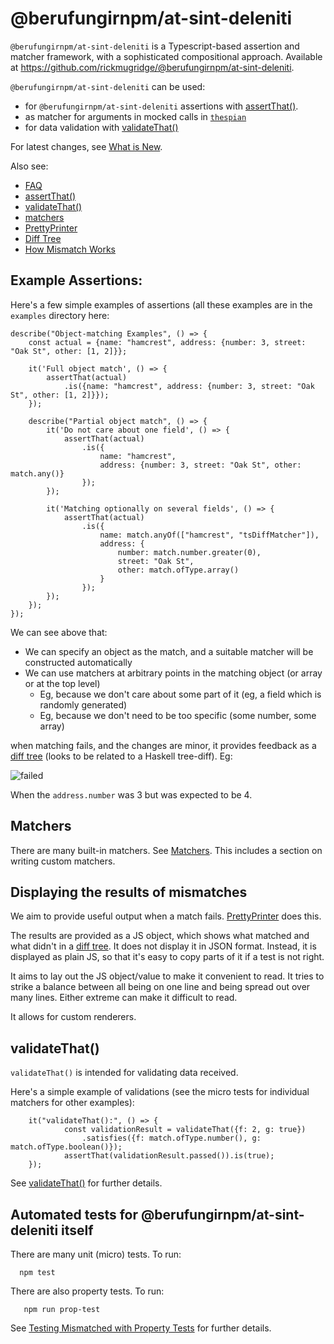 # @berufungirnpm/at-sint-deleniti

`@berufungirnpm/at-sint-deleniti` is a Typescript-based assertion and matcher framework, with a sophisticated compositional approach.
Available at https://github.com/rickmugridge/@berufungirnpm/at-sint-deleniti.

`@berufungirnpm/at-sint-deleniti` can be used:
   - for `@berufungirnpm/at-sint-deleniti` assertions with [assertThat()](src/docs/AssertThat.md).
   - as matcher for arguments in mocked calls in [`thespian`](https://github.com/rickmugridge/thespian)
   - for data validation with [validateThat()](src/docs/ValidateThat.md)

For latest changes, see [What is New](src/docs/WhatIsNew.md).

Also see: 
  * [FAQ](src/docs/FAQ.md)
  * [assertThat()](src/docs/AssertThat.md)
  * [validateThat()](src/docs/ValidateThat.md)
  * [matchers](src/docs/MATCHERS.md)
  * [PrettyPrinter](src/docs/PRETTYPRINTER.md)
  * [Diff Tree](src/docs/DiffTree.md)
  * [How Mismatch Works](src/docs/HowItWorks.md)

## Example Assertions:

Here's a few simple examples of assertions (all these examples are in the `examples` directory here:

```
describe("Object-matching Examples", () => {
    const actual = {name: "hamcrest", address: {number: 3, street: "Oak St", other: [1, 2]}};

    it('Full object match', () => {
        assertThat(actual)
            .is({name: "hamcrest", address: {number: 3, street: "Oak St", other: [1, 2]}});
    });

    describe("Partial object match", () => {
        it('Do not care about one field', () => {
            assertThat(actual)
                .is({
                    name: "hamcrest",
                    address: {number: 3, street: "Oak St", other: match.any()}
                });
        });

        it('Matching optionally on several fields', () => {
            assertThat(actual)
                .is({
                    name: match.anyOf(["hamcrest", "tsDiffMatcher"]),
                    address: {
                        number: match.number.greater(0),
                        street: "Oak St",
                        other: match.ofType.array()
                    }
                });
        });
    });
});
```

We can see above that:
 - We can specify an object as the match, and a suitable matcher will be constructed automatically
 - We can use matchers at arbitrary points in the matching object (or array or at the top level)
   - Eg, because we don't care about some part of it (eg, a field which is randomly generated)
   - Eg, because we don't need to be too specific (some number, some array)
  
when matching fails, and the changes are minor, it provides feedback as a [diff tree](src/docs/DIFFTREE.md) 
(looks to be related to a Haskell tree-diff). Eg:

![failed](MatchFail.png)

When the `address.number` was 3 but was expected to be 4.

## Matchers

There are many built-in matchers. See [Matchers](src/docs/MATCHERS.md). 
This includes a section on writing custom matchers.

## Displaying the results of mismatches

We aim to provide useful output when a match fails. 
[PrettyPrinter](src/docs/PRETTYPRINTER.md) does this.

The results are provided as a JS object, which shows what matched and what didn't in a [diff tree](src/docs/DIFFTREE.md).
It does not display it in JSON format.
Instead, it is displayed as plain JS, so that it's easy to copy parts of it if a test is not right.

It aims to lay out the JS object/value to make it convenient to read.
It tries to strike a balance between all being on one line and being spread out over many lines.
Either extreme can make it difficult to read.

It allows for custom renderers.

## validateThat()

`validateThat()` is intended for validating data received.

Here's a simple example of validations (see the micro tests for individual matchers for other examples):

```
    it("validateThat():", () => {
            const validationResult = validateThat({f: 2, g: true})
                .satisfies({f: match.ofType.number(), g: match.ofType.boolean()});
            assertThat(validationResult.passed()).is(true);
    });
```

See [validateThat()](src/docs/ValidateThat.md) for further details.

## Automated tests for @berufungirnpm/at-sint-deleniti itself

There are many unit (micro) tests. To run:
```
  npm test
```

There are also property tests. To run:
```
   npm run prop-test
```

See [Testing Mismatched with Property Tests](src/blog/TestingMismatchedWithPropertyTests.md) for further details.